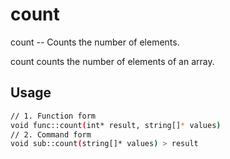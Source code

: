 # count
count -- Counts the number of elements.

count counts the number of elements of an array.

## Usage
```sh
// 1. Function form
void func::count(int* result, string[]* values)
// 2. Command form
void sub::count(string[]* values) > result
```
